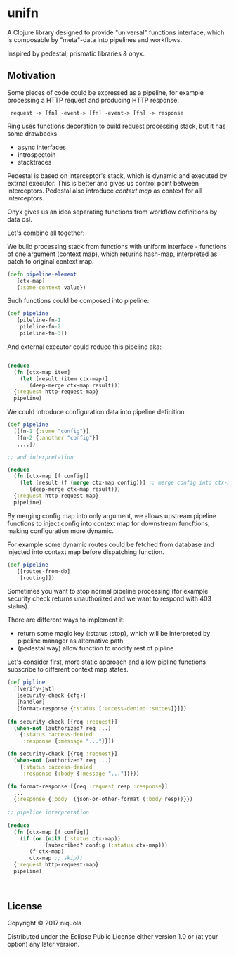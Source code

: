 # unifn

A Clojure library designed to provide "universal"
functions interface, which is composable by "meta"-data
into pipelines and workflows. 

Inspired by pedestal, prismatic libraries & onyx.


## Motivation

Some pieces of code could be expressed 
as a pipeline, for example processing a HTTP request and producing HTTP response: 


```
 request -> [fn] -event-> [fn] -event-> [fn] -> response

```

Ring uses functions decoration to build request processing stack,
but it has some drawbacks

* async interfaces
* introspectoin
* stacktraces

Pedestal is based on interceptor's stack, 
which is dynamic and executed by extrnal executor. 
This is better and gives us control point 
between interceptors. Pedestal also introduce 
*context map* as context for all interceptors.


Onyx gives us an idea separating functions from workflow 
definitions by data dsl. 

Let's combine all together:

We build processing stack from functions with uniform
interface - functions of one argument (context map), which 
returins hash-map, interpreted as patch to original context map.

```clj
(defn pipeline-element 
   [ctx-map]
   {:some-context value})
```

Such functions could be composed into pipeline:

```clj
(def pipeline
   [pileline-fn-1
    pileline-fn-2
    pileline-fn-3])
```

And external executor could reduce this pipeline aka:

```clj

(reduce 
  (fn [ctx-map item]
    (let [result (item ctx-map)]
       (deep-merge ctx-map result))) 
  {:request http-request-map} 
  pipeline)

```

We could introduce configuration data into pipeline definition:

```clj
(def pipeline
  [[fn-1 {:some "config"}]
   [fn-2 {:another "config"}]
   ....])

;; and interpretation

(reduce 
  (fn [ctx-map [f config]]
    (let [result (f (merge ctx-map config))] ;; merge config into ctx-map 
       (deep-merge ctx-map result))) 
  {:request http-request-map} 
  pipeline)

```

By merging config map into only argument, 
we allows upstream pipeline functions to inject
config into context map for downstream funcftions,
making configuration more dynamic.

For example some dynamic routes could 
be fetched from database and injected into 
context map before dispatching function.

```clj
(def pipeline
   [[routes-from-db]
    [routing]])
```

Sometimes you want to stop
normal pipeline processing (for example security check returns unauthorized
and we want to respond with 403 status).

There are different ways to implement it:

* return some magic key {:status :stop}, which will be interpreted by 
  pipeline manager as alternative path
* (pedestal way) allow function to modify
  rest of pipline

Let's consider first, more static approach
and allow pipline functions subscribe to different
context map states.


```clj
(def pipline
  [[verify-jwt]
   [security-check {cfg}]
   [handler]
   [format-response {:status [:access-denied :succes]}]])
   
(fn security-check [{req :request}]
  (when-not (authorized? req ...)
    {:status :access-denied
     :response {:message "..."}}))

(fn security-check [{req :request}]
  (when-not (authorized? req ...)
    {:status :access-denied
     :response {:body {:message "..."}}}))

(fn format-response [{req :request resp :response}]
  ...
  {:response {:body  (json-or-other-format (:body resp))}})
 
;; pipeline interpretation
  
(reduce 
  (fn [ctx-map [f config]]
    (if (or (nil? (:status ctx-map)) 
            (subscribed? config (:status ctx-map)))
       (f ctx-map)
       ctx-map ;; skip))
  {:request http-request-map} 
  pipeline)
  
   
````

## License

Copyright © 2017 niquola

Distributed under the Eclipse Public License either version 1.0 or (at
your option) any later version.
